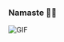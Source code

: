 ### Namaste 🙏🏼
<img align="center" alt="GIF" src="https://media1.tenor.com/images/45fa006df254a8e567151c27ade0b31e/tenor.gif?itemid=12395872" />

<!--
**Deshmukh-Omkar/Deshmukh-Omkar** is a ✨ _special_ ✨ repository because its `README.md` (this file) appears on your GitHub profile.

Here are some ideas to get you started:

- 🔭 I’m currently working on ...
- 🌱 I’m currently learning ...
- 👯 I’m looking to collaborate on ...
- 🤔 I’m looking for help with ...
- 💬 Ask me about ...
- 📫 How to reach me: ...
- 😄 Pronouns: ...
- ⚡ Fun fact: ...
-->
